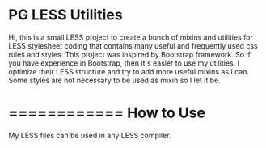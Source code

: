 PG LESS Utilities
============

Hi, this is a small LESS project to create a bunch of mixins and utilities for LESS stylesheet coding that contains many useful and frequently used css rules and styles. This project was inspired by Bootstrap framework. So if you have experience in Bootstrap, then it's easier to use my utilities. I optimize their LESS structure and try to add more useful mixins as I can. Some styles are not necessary to be used as mixin so I let it be.


============
How to Use
============
My LESS files can be used in any LESS compiler.
